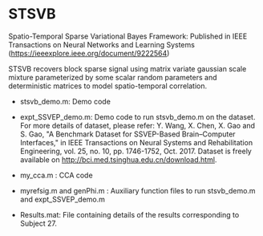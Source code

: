 # STSVB
Spatio-Temporal Sparse Variational Bayes Framework: Published in IEEE Transactions on Neural Networks and Learning Systems (https://ieeexplore.ieee.org/document/9222564)

STSVB recovers block sparse signal using matrix variate gaussian scale mixture parameterized by some scalar random parameters and 
deterministic matrices to model spatio-temporal correlation.

- stsvb_demo.m: Demo code  
- expt_SSVEP_demo.m: Demo code to run stsvb_demo.m on the dataset. For more details of dataset, please refer:
Y. Wang, X. Chen, X. Gao and S. Gao, "A Benchmark Dataset for SSVEP-Based Brain–Computer Interfaces," 
in IEEE Transactions on Neural Systems and Rehabilitation Engineering, vol. 25, no. 10, pp. 1746-1752, Oct. 2017. 
Dataset is freely available on http://bci.med.tsinghua.edu.cn/download.html. 

- my_cca.m : CCA code
- myrefsig.m and genPhi.m : Auxiliary function files to run stsvb_demo.m and expt_SSVEP_demo.m

- Results.mat: File containing details of the results corresponding to Subject 27.

